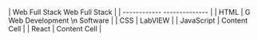 
| Web Full Stack Web Full Stack  |
| ------------ -------------- |
| HTML  | G Web Development \n Software  |
| CSS  | LabVIEW  |
| JavaScript  | Content Cell  |
| React  | Content Cell  |
